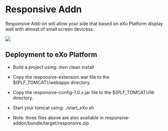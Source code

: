 Responsive Addn
============

Responsive Add-on will allow your side that based on eXo Platform display well with almost of small screen devicess 

<img src="https://github.com/exo-addons/responsive-addon/blob/master/screenshots/reponsive-addon-1.png" />


Deployment to eXo Platform
---------------

* Build a project using: mvn clean install

* Copy the responsive-extension.war file to the ${PLF_TOMCAT}/webapps directory.
* Copy the responsive-config-1.0.x.jar file to the ${PLF_TOMCAT}/lib directory.
* Start your tomcat using: ./start_eXo.sh

* Note: three files above are also available in responsive-addon/bundle/target/responsive.zip


